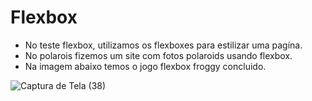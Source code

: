 # Flexbox

- No teste flexbox, utilizamos os flexboxes para estilizar uma pagína.
- No polarois fizemos um site com fotos polaroids usando flexbox.
- Na imagem abaixo temos o jogo flexbox froggy concluido. 


![Captura de Tela (38)](https://github.com/user-attachments/assets/3e2edcbb-2625-4e95-96aa-242d9099e06e)
